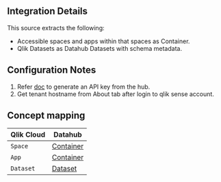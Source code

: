 ## Integration Details

This source extracts the following:

- Accessible spaces and apps within that spaces as Container.
- Qlik Datasets as Datahub Datasets with schema metadata.

## Configuration Notes

1. Refer [doc](https://qlik.dev/authenticate/api-key/generate-your-first-api-key/) to generate an API key from the hub.
2. Get tenant hostname from About tab after login to qlik sense account.

## Concept mapping 

| Qlik Cloud		   | Datahub												    |
|--------------------------|--------------------------------------------------------------------------------------------------------|
| `Space`                  | [Container](https://datahubproject.io/docs/generated/metamodel/entities/container)     	              |
| `App`                    | [Container](https://datahubproject.io/docs/generated/metamodel/entities/container)                     |
| `Dataset`                | [Dataset](https://datahubproject.io/docs/generated/metamodel/entities/dataset)                         |